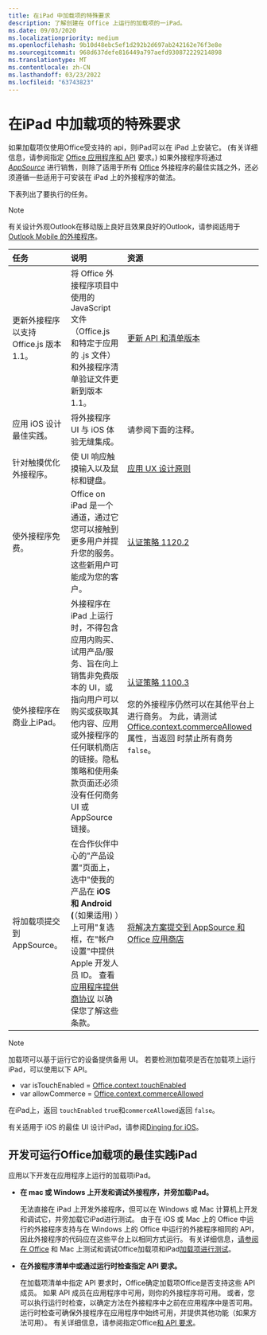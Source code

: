 ```yaml
---
title: 在iPad 中加载项的特殊要求
description: 了解创建在 Office 上运行的加载项的一iPad。
ms.date: 09/03/2020
ms.localizationpriority: medium
ms.openlocfilehash: 9b10d48ebc5ef1d292b2d697ab242162e76f3e8e
ms.sourcegitcommit: 968d637defe816449a797aefd930872229214898
ms.translationtype: MT
ms.contentlocale: zh-CN
ms.lasthandoff: 03/23/2022
ms.locfileid: "63743823"
---
```

# <a name="special-requirements-for-add-ins-on-the-ipad"></a>在iPad 中加载项的特殊要求

如果加载项仅使用Office受支持的 api，则iPad可以在 iPad 上安装它。  (有关详细信息，请参阅指定 [Office 应用程序和 API](specify-office-hosts-and-api-requirements.md) 要求。) 如果外接程序将通过 *[AppSource](https://appsource.microsoft.com)* 进行销售，则除了适用于所有 [Office](../concepts/add-in-development-best-practices.md) 外接程序的最佳实践之外，还必须遵循一些适用于可安装在 iPad 上的外接程序的做法。

下表列出了要执行的任务。

> [!NOTE]
> 有关设计外观Outlook在移动版上良好且效果良好的Outlook，请参阅适用于 [Outlook Mobile 的外接程序](../outlook/outlook-mobile-addins.md)。

|任务|说明|资源|
|:-----|:-----|:-----|
|更新外接程序以支持 Office.js 版本 1.1。|将 Office 外接程序项目中使用的 JavaScript 文件（Office.js 和特定于应用的 .js 文件）和外接程序清单验证文件更新到版本 1.1。|[更新 API 和清单版本](update-your-javascript-api-for-office-and-manifest-schema-version.md)|
|应用 iOS 设计最佳实践。|将外接程序 UI 与 iOS 体验无缝集成。| 请参阅下面的注释。 |
|针对触摸优化外接程序。|使 UI 响应触摸输入以及鼠标和键盘。|[应用 UX 设计原则](../concepts/add-in-development-best-practices.md#apply-ux-design-principles)|
|使外接程序免费。|Office on iPad 是一个通道，通过它您可以接触到更多用户并提升您的服务。这些新用户可能成为您的客户。|[认证策略 1120.2](/legal/marketplace/certification-policies#11202-acquisition-pricing-and-terms)|
|使外接程序在商业上iPad。|外接程序在 iPad 上运行时，不得包含应用内购买、试用产品/服务、旨在向上销售非免费版本的 UI，或指向用户可以购买或获取其他内容、应用或外接程序的任何联机商店的链接。隐私策略和使用条款页面还必须没有任何商务 UI 或 AppSource 链接。|[认证策略 1100.3](/legal/marketplace/certification-policies#11003-selling-additional-features)<br><br>您的外接程序仍然可以在其他平台上进行商务。 为此，请测试 [Office.context.commerceAllowed](/javascript/api/office/office.context#office-office-context-commerceallowed-member) 属性，当返回 时禁止所有商务`false`。|
|将加载项提交到 AppSource。|在合作伙伴中心的"产品设置"页面上，选中"使我的产品在 **iOS 和 Android (**（如果适用) ）上可用"复选框，在"帐户设置"中提供 Apple 开发人员 ID。 查看 [应用程序提供商协议](https://go.microsoft.com/fwlink/?linkid=715691) 以确保您了解这些条款。|[将解决方案提交到 AppSource 和 Office 应用商店](/office/dev/store/submit-to-appsource-via-partner-center)|

> [!NOTE]
> 加载项可以基于运行它的设备提供备用 UI。 若要检测加载项是否在加载项上运行iPad，可以使用以下 API。
>
> - var isTouchEnabled = [Office.context.touchEnabled](/javascript/api/office/office.context#office-office-context-touchenabled-member)
> - var allowCommerce = [Office.context.commerceAllowed](/javascript/api/office/office.context#office-office-context-commerceallowed-member)
>
> 在iPad上，返回 `touchEnabled` `true`和`commerceAllowed`返回 `false`。
>
> 有关适用于 iOS 的最佳 UI 设计iPad，请参阅[Dinging for iOS](https://developer.apple.com/library/ios/documentation/UserExperience/Conceptual/MobileHIG/)。

## <a name="best-practices-for-developing-office-add-ins-that-can-run-on-ipad"></a>开发可运行Office加载项的最佳实践iPad

应用以下开发在应用程序上运行的加载项iPad。

-  **在 mac 或 Windows 上开发和调试外接程序，并旁加载iPad。**

    无法直接在 iPad 上开发外接程序，但可以在 Windows 或 Mac 计算机上开发和调试它，并旁加载它iPad进行测试。 由于在 iOS 或 Mac 上的 Office 中运行的外接程序支持与在 Windows 上的 Office 中运行的外接程序相同的 API，因此外接程序的代码应在这些平台上以相同方式运行。 有关详细信息，[请参阅在 Office](../testing/test-debug-office-add-ins.md) 和 Mac 上测试和调试Office加载项和iPad[加载项进行测试](../testing/sideload-an-office-add-in-on-ipad-and-mac.md)。

-  **在外接程序清单中或通过运行时检查指定 API 要求。**

    在加载项清单中指定 API 要求时，Office确定加载项Office是否支持这些 API 成员。 如果 API 成员在应用程序中可用，则你的外接程序将可用。 或者，您可以执行运行时检查，以确定方法在外接程序中之前在应用程序中是否可用。 运行时检查可确保外接程序在应用程序中始终可用，并提供其他功能（如果方法可用）。 有关详细信息，请参阅指定Office[和 API 要求](specify-office-hosts-and-api-requirements.md)。

